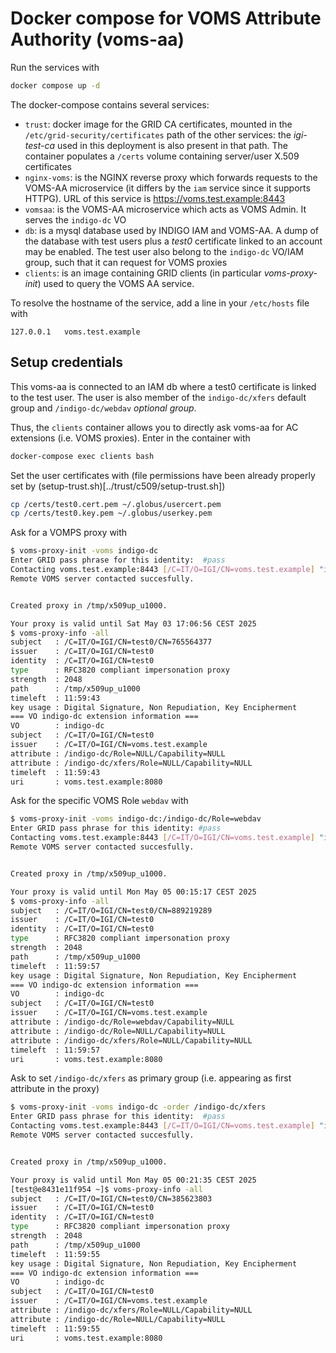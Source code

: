 # Docker compose for VOMS Attribute Authority (voms-aa)

Run the services with

```bash
docker compose up -d
```

The docker-compose contains several services:

* `trust`: docker image for the GRID CA certificates, mounted in the `/etc/grid-security/certificates` path of the other services: the _igi-test-ca_ used in this deployment is also present in that path. The container populates a `/certs` volume containing server/user X.509 certificates
* `nginx-voms`: is the NGINX reverse proxy which forwards requests to the VOMS-AA microservice (it differs by the `iam` service since it supports HTTPG). URL of this service is https://voms.test.example:8443
* `vomsaa`: is the VOMS-AA microservice which acts as VOMS Admin. It serves the `indigo-dc` VO
* `db`: is a mysql database used by INDIGO IAM and VOMS-AA. A dump of the database with test users plus a _test0_ certificate linked to an account may be enabled. The test user also belong to the `indigo-dc` VO/IAM group, such that it can request for VOMS proxies
* `clients`: is an image containing GRID clients (in particular _voms-proxy-init_) used to query the VOMS AA service.
  
To resolve the hostname of the service, add a line in your `/etc/hosts` file with

```
127.0.0.1	voms.test.example
```

## Setup credentials

This voms-aa is connected to an IAM db where a test0 certificate is linked to the test user.
The user is also member of the `indigo-dc/xfers` default group and `/indigo-dc/webdav` _optional group_.

Thus, the `clients` container allows you to directly ask voms-aa for AC extensions (i.e. VOMS proxies).
Enter in the container with

```bash
docker-compose exec clients bash
```

Set the user certificates with (file permissions have been already properly set by (setup-trust.sh)[../trust/c509/setup-trust.sh])

```bash
cp /certs/test0.cert.pem ~/.globus/usercert.pem
cp /certs/test0.key.pem ~/.globus/userkey.pem
```

Ask for a VOMPS proxy with

```bash
$ voms-proxy-init -voms indigo-dc
Enter GRID pass phrase for this identity:  #pass
Contacting voms.test.example:8443 [/C=IT/O=IGI/CN=voms.test.example] "indigo-dc"...
Remote VOMS server contacted succesfully.


Created proxy in /tmp/x509up_u1000.

Your proxy is valid until Sat May 03 17:06:56 CEST 2025
$ voms-proxy-info -all
subject   : /C=IT/O=IGI/CN=test0/CN=765564377
issuer    : /C=IT/O=IGI/CN=test0
identity  : /C=IT/O=IGI/CN=test0
type      : RFC3820 compliant impersonation proxy
strength  : 2048
path      : /tmp/x509up_u1000
timeleft  : 11:59:43
key usage : Digital Signature, Non Repudiation, Key Encipherment
=== VO indigo-dc extension information ===
VO        : indigo-dc
subject   : /C=IT/O=IGI/CN=test0
issuer    : /C=IT/O=IGI/CN=voms.test.example
attribute : /indigo-dc/Role=NULL/Capability=NULL
attribute : /indigo-dc/xfers/Role=NULL/Capability=NULL
timeleft  : 11:59:43
uri       : voms.test.example:8080
```

Ask for the specific VOMS Role `webdav` with

```bash
$ voms-proxy-init -voms indigo-dc:/indigo-dc/Role=webdav
Enter GRID pass phrase for this identity: #pass
Contacting voms.test.example:8443 [/C=IT/O=IGI/CN=voms.test.example] "indigo-dc"...
Remote VOMS server contacted succesfully.


Created proxy in /tmp/x509up_u1000.

Your proxy is valid until Mon May 05 00:15:17 CEST 2025
$ voms-proxy-info -all
subject   : /C=IT/O=IGI/CN=test0/CN=889219289
issuer    : /C=IT/O=IGI/CN=test0
identity  : /C=IT/O=IGI/CN=test0
type      : RFC3820 compliant impersonation proxy
strength  : 2048
path      : /tmp/x509up_u1000
timeleft  : 11:59:57
key usage : Digital Signature, Non Repudiation, Key Encipherment
=== VO indigo-dc extension information ===
VO        : indigo-dc
subject   : /C=IT/O=IGI/CN=test0
issuer    : /C=IT/O=IGI/CN=voms.test.example
attribute : /indigo-dc/Role=webdav/Capability=NULL
attribute : /indigo-dc/Role=NULL/Capability=NULL
attribute : /indigo-dc/xfers/Role=NULL/Capability=NULL
timeleft  : 11:59:57
uri       : voms.test.example:8080
```

Ask to set `/indigo-dc/xfers` as primary group (i.e. appearing as first attribute in the proxy)

```bash
$ voms-proxy-init -voms indigo-dc -order /indigo-dc/xfers
Enter GRID pass phrase for this identity:  #pass
Contacting voms.test.example:8443 [/C=IT/O=IGI/CN=voms.test.example] "indigo-dc"...
Remote VOMS server contacted succesfully.


Created proxy in /tmp/x509up_u1000.

Your proxy is valid until Mon May 05 00:21:35 CEST 2025
[test@e8431e11f954 ~]$ voms-proxy-info -all
subject   : /C=IT/O=IGI/CN=test0/CN=385623803
issuer    : /C=IT/O=IGI/CN=test0
identity  : /C=IT/O=IGI/CN=test0
type      : RFC3820 compliant impersonation proxy
strength  : 2048
path      : /tmp/x509up_u1000
timeleft  : 11:59:55
key usage : Digital Signature, Non Repudiation, Key Encipherment
=== VO indigo-dc extension information ===
VO        : indigo-dc
subject   : /C=IT/O=IGI/CN=test0
issuer    : /C=IT/O=IGI/CN=voms.test.example
attribute : /indigo-dc/xfers/Role=NULL/Capability=NULL
attribute : /indigo-dc/Role=NULL/Capability=NULL
timeleft  : 11:59:55
uri       : voms.test.example:8080
```
